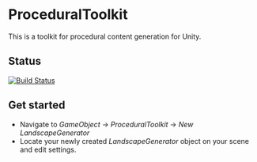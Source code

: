 # ProceduralToolkit
This is a toolkit for procedural content generation for Unity.

## Status
[![Build Status](https://daniilryzhkov.visualstudio.com/ProceduralToolkit/_apis/build/status/ProceduralToolkit%20Platform%20Testing?branchName=development)](https://daniilryzhkov.visualstudio.com/ProceduralToolkit/_build/latest?definitionId=4&branchName=development)

## Get started
* Navigate to *GameObject* -> *ProceduralToolkit* -> *New LandscapeGenerator*
* Locate your newly created *LandscapeGenerator* object on your scene and edit settings.
